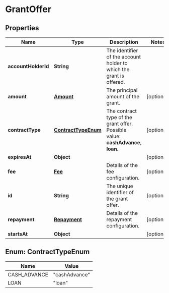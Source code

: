 

# GrantOffer


## Properties

| Name | Type | Description | Notes |
|------------ | ------------- | ------------- | -------------|
|**accountHolderId** | **String** | The identifier of the account holder to which the grant is offered. |  |
|**amount** | [**Amount**](Amount.md) | The principal amount of the grant. |  [optional] |
|**contractType** | [**ContractTypeEnum**](#ContractTypeEnum) | The contract type of the grant offer. Possible value: **cashAdvance**, **loan**. |  [optional] |
|**expiresAt** | **Object** |  |  [optional] |
|**fee** | [**Fee**](Fee.md) | Details of the fee configuration. |  [optional] |
|**id** | **String** | The unique identifier of the grant offer. |  [optional] |
|**repayment** | [**Repayment**](Repayment.md) | Details of the repayment configuration. |  [optional] |
|**startsAt** | **Object** |  |  [optional] |



## Enum: ContractTypeEnum

| Name | Value |
|---- | -----|
| CASH_ADVANCE | &quot;cashAdvance&quot; |
| LOAN | &quot;loan&quot; |



